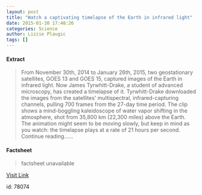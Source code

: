 ```yaml
---
layout: post
title: "Watch a captivating timelapse of the Earth in infrared light"
date: 2015-01-30 17:48:26
categories: Science
author: Lizzie Plaugic
tags: []
---
```



#### Extract
>From November 30th, 2014 to January 26th, 2015, two geostationary satellites, GOES 13 and GOES 15, captured images of the Earth in infrared light. Now James Tyrwhitt-Drake, a student of advanced microscopy, has created a timelapse of it. Tyrwhitt-Drake downloaded the images from the satellites' multispectral, infrared-capturing channels, pulling 700 frames from the 27-day time period. The clip shows a mind-boggling kaleidoscope of water vapor shifting in the atmosphere, shot from 35,800 km (22,300 miles) above the Earth. The animation might seem to be moving slowly, but keep in mind as you watch: the timelapse plays at a rate of 21 hours per second. Continue reading&hellip;...

#### Factsheet
>factsheet unavailable

[Visit Link](http://www.theverge.com/2015/1/30/7951541/timelapse-of-the-earth-infrared-light)

id:   78074
